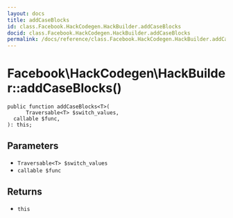 ```yaml
---
layout: docs
title: addCaseBlocks
id: class.Facebook.HackCodegen.HackBuilder.addCaseBlocks
docid: class.Facebook.HackCodegen.HackBuilder.addCaseBlocks
permalink: /docs/reference/class.Facebook.HackCodegen.HackBuilder.addCaseBlocks/
---
```

# Facebook\\HackCodegen\\HackBuilder::addCaseBlocks()




``` Hack
public function addCaseBlocks<T>(
      Traversable<T> $switch_values,
  callable $func,
): this;
```




## Parameters




+ ` Traversable<T> $switch_values `
+ ` callable $func `




## Returns




* ` this `